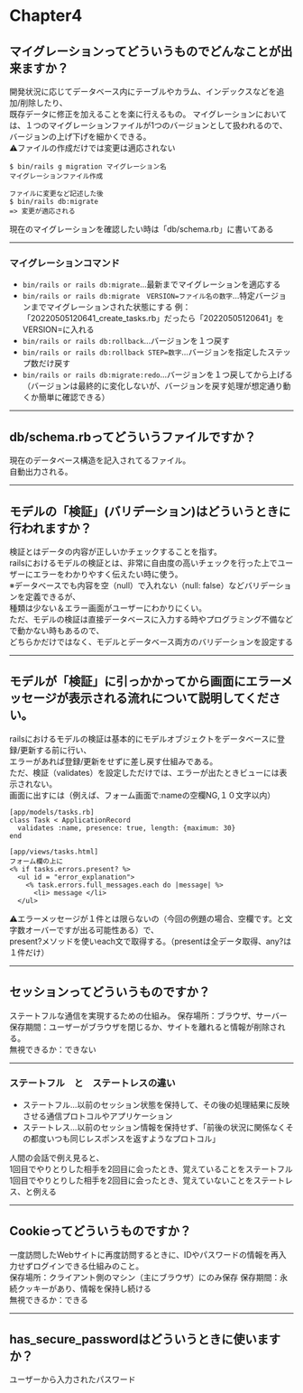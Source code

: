 # Chapter4

## マイグレーションってどういうものでどんなことが出来ますか？
開発状況に応じてデータベース内にテーブルやカラム、インデックスなどを追加/削除したり、   
既存データに修正を加えることを楽に行えるもの。
マイグレーションにおいては、１つのマイグレーションファイルが1つのバージョンとして扱われるので、    
バージョンの上げ下げを細かくできる。  
⚠️ファイルの作成だけでは変更は適応されない
~~~
$ bin/rails g migration マイグレーション名
マイグレーションファイル作成

ファイルに変更など記述した後
$ bin/rails db:migrate
=> 変更が適応される
~~~
現在のマイグレーションを確認したい時は「db/schema.rb」に書いてある
***

### マイグレーションコマンド
- `bin/rails or rails db:migrate`...最新までマイグレーションを適応する
- `bin/rails or rails db:migrate　VERSION=ファイル名の数字`...特定バージョンまでマイグレーションされた状態にする
例：「20220505120641_create_tasks.rb」だったら「20220505120641」をVERSION=に入れる
- `bin/rails or rails db:rollback`...バージョンを１つ戻す
- `bin/rails or rails db:rollback STEP=数字`...バージョンを指定したステップ数だけ戻す
- `bin/rails or rails db:migrate:redo`...バージョンを１つ戻してから上げる
（バージョンは最終的に変化しないが、バージョンを戻す処理が想定通り動くか簡単に確認できる）
***

## db/schema.rbってどういうファイルですか？
現在のデータベース構造を記入されてるファイル。   
自動出力される。
***

## モデルの「検証」(バリデーション)はどういうときに行われますか？
検証とはデータの内容が正しいかチェックすることを指す。   
railsにおけるモデルの検証とは、非常に自由度の高いチェックを行った上でユーザーにエラーをわかりやすく伝えたい時に使う。   
※データベースでも内容を空（null）で入れない（null: false）などバリデーションを定義できるが、    
種類は少ない＆エラー画面がユーザーにわかりにくい。   
ただ、モデルの検証は直接データベースに入力する時やプログラミング不備などで動かない時もあるので、    
どちらかだけではなく、モデルとデータベース両方のバリデーションを設定する
***

## モデルが「検証」に引っかかってから画面にエラーメッセージが表示される流れについて説明してください。
railsにおけるモデルの検証は基本的にモデルオブジェクトをデータベースに登録/更新する前に行い、   
エラーがあれば登録/更新をせずに差し戻す仕組みである。   
ただ、検証（validates）を設定しただけでは、エラーが出たときビューには表示されない。    
画面に出すには（例えば、フォーム画面で:nameの空欄NG,１０文字以内）
~~~
[app/models/tasks.rb]
class Task < ApplicationRecord
  validates :name, presence: true, length: {maximum: 30}
end

[app/views/tasks.html]
フォーム欄の上に
<% if tasks.errors.present? %>
  <ul id = "error_explanation">
    <% task.errors.full_messages.each do |message| %>
      <li> message </li>
  </ul>
~~~
⚠️エラーメッセージが１件とは限らないの（今回の例題の場合、空欄です。と文字数オーバーですが出る可能性ある）で、    
present?メソッドを使いeach文で取得する。（presentは全データ取得、any?は１件だけ）   
***

## セッションってどういうものですか？
ステートフルな通信を実現するための仕組み。 
保存場所：ブラウザ、サーバー    
保存期間：ユーザーがブラウザを閉じるか、サイトを離れると情報が削除される。   
無視できるか：できない
***

### ステートフル　と　ステートレスの違い
- ステートフル...以前のセッション状態を保持して、その後の処理結果に反映させる通信プロトコルやアプリケーション
- ステートレス...以前のセッション情報を保持せず、「前後の状況に関係なくその都度いつも同じレスポンスを返すようなプロトコル」

人間の会話で例え見ると、    
1回目でやりとりした相手を2回目に会ったとき、覚えていることをステートフル   
1回目でやりとりした相手を2回目に会ったとき、覚えていないことをステートレス、と例える
***

## Cookieってどういうものですか？
一度訪問したWebサイトに再度訪問するときに、IDやパスワードの情報を再入力せずログインできる仕組みのこと。    
保存場所：クライアント側のマシン（主にブラウザ）にのみ保存
保存期間：永続クッキーがあり、情報を保持し続ける  
無視できるか：できる
***

## has_secure_passwordはどういうときに使いますか？
ユーザーから入力されたパスワード

